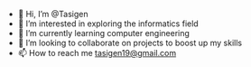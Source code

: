 - 👋 Hi, I’m @Tasigen
- 👀 I’m interested in exploring the informatics field
- 🌱 I’m currently learning computer engineering
- 💞️ I’m looking to collaborate on projects to boost up my skills
- 📫 How to reach me tasigen19@gmail.com 

<!---
Tasigen/Tasigen is a ✨ special ✨ repository because its `README.md` (this file) appears on your GitHub profile.
You can click the Preview link to take a look at your changes.
--->
